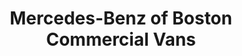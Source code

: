 ---
title: "Mercedes-Benz of Boston Commercial Vans"
url: /somerville/mercedes-benz-of-boston-commercial-vans/
shop: car
---